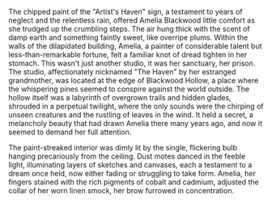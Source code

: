 The chipped paint of the "Artist's Haven" sign, a testament to years of neglect and the relentless rain, offered Amelia Blackwood little comfort as she trudged up the crumbling steps.  The air hung thick with the scent of damp earth and something faintly sweet, like overripe plums.  Within the walls of the dilapidated building, Amelia, a painter of considerable talent but less-than-remarkable fortune, felt a familiar knot of dread tighten in her stomach.  This wasn't just another studio, it was her sanctuary, her prison.  The studio, affectionately nicknamed "The Haven" by her estranged grandmother, was located at the edge of Blackwood Hollow, a place where the whispering pines seemed to conspire against the world outside.  The hollow itself was a labyrinth of overgrown trails and hidden glades, shrouded in a perpetual twilight, where the only sounds were the chirping of unseen creatures and the rustling of leaves in the wind.  It held a secret, a melancholy beauty that had drawn Amelia there many years ago, and now it seemed to demand her full attention.

The paint-streaked interior was dimly lit by the single, flickering bulb hanging precariously from the ceiling.  Dust motes danced in the feeble light, illuminating layers of sketches and canvases, each a testament to a dream once held, now either fading or struggling to take form.  Amelia, her fingers stained with the rich pigments of cobalt and cadmium, adjusted the collar of her worn linen smock, her brow furrowed in concentration.
